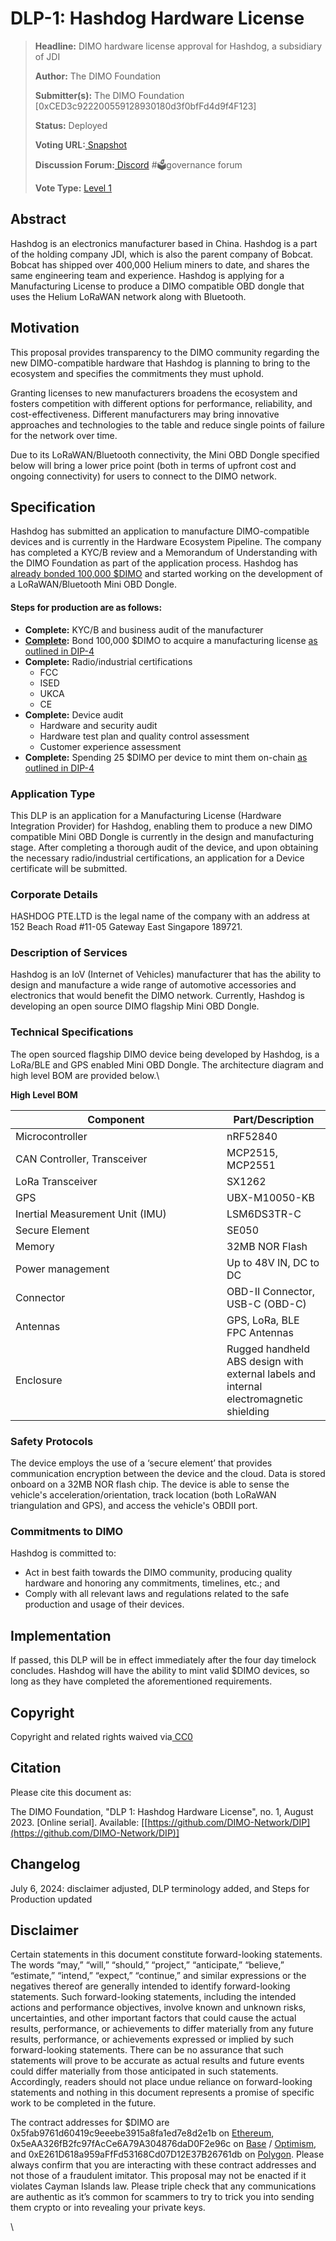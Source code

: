 # DLP-1: Hashdog Hardware License



> **Headline:** DIMO hardware license approval for Hashdog, a subsidiary of JDI
>
> **Author:** The DIMO Foundation
>
> **Submitter(s):** The DIMO Foundation \[0xCED3c922200559128930180d3f0bfFd4d9f4F123]
>
> **Status:** Deployed
>
> **Voting URL:**[ ](https://snapshot.org/#/dimo.eth/proposal/0x74f67d2da46e74e190063932f7b6a27fdafc7fa368ee5a275335db3a9e666499)[Snapshot](https://snapshot.org/#/dimo.eth/proposal/0xc6303bff64639929d01942b05be5aa9ef71103168089a931519da3c0bb5eedf0)
>
> **Discussion Forum:**[ Discord](https://chat.dimo.zone/) #🗳️governance forum
>
> **Vote Type:** [Level 1](https://docs.dimo.zone/governance/dip1#voting-protocol)

## Abstract

Hashdog is an electronics manufacturer based in China. Hashdog is a part of the holding company JDI, which is also the parent company of Bobcat. Bobcat has shipped over 400,000 Helium miners to date, and shares the same engineering team and experience. Hashdog is applying for a Manufacturing License to produce a DIMO compatible OBD dongle that uses the Helium LoRaWAN network along with Bluetooth.&#x20;

## Motivation

This proposal provides transparency to the DIMO community regarding the new DIMO-compatible hardware that Hashdog is planning to bring to the ecosystem and specifies the commitments they must uphold.&#x20;

Granting licenses to new manufacturers broadens the ecosystem and fosters competition with different options for performance, reliability, and cost-effectiveness. Different manufacturers may bring innovative approaches and technologies to the table and reduce single points of failure for the network over time.

Due to its LoRaWAN/Bluetooth connectivity, the Mini OBD Dongle specified below will bring a lower price point (both in terms of upfront cost and ongoing connectivity) for users to connect to the DIMO network.

## Specification

Hashdog has submitted an application to manufacture DIMO-compatible devices and is currently in the Hardware Ecosystem Pipeline. The company has completed a KYC/B review and a Memorandum of Understanding with the DIMO Foundation as part of the application process. Hashdog has [already bonded 100,000 $DIMO](https://polygonscan.com/tx/0x1e7c78d478f70813ae996e0a4d3e87e7864b3e7b03c60afafc236940a17f4cf2) and started working on the development of a LoRaWAN/Bluetooth Mini OBD Dongle.

#### **Steps for production are as follows:**

* **Complete:** KYC/B and business audit of the manufacturer
* [**Complete**](https://polygonscan.com/tx/0x1e7c78d478f70813ae996e0a4d3e87e7864b3e7b03c60afafc236940a17f4cf2)**:** Bond 100,000 $DIMO to acquire a manufacturing license [as outlined in DIP-4](https://docs.dimo.zone/governance/dip4#licenses-and-bonding)
* **Complete:** Radio/industrial certifications
  * FCC
  * ISED
  * UKCA
  * CE
* **Complete:** Device audit
  * Hardware and security audit
  * Hardware test plan and quality control assessment
  * Customer experience assessment
* **Complete:** Spending 25 $DIMO per device to mint them on-chain [as outlined in DIP-4](https://docs.dimo.zone/governance/dip4#cost-of-device-minting)

### **Application Type**

This DLP is an application for a Manufacturing License (Hardware Integration Provider) for Hashdog, enabling them to produce a new DIMO compatible Mini OBD Dongle is currently in the design and manufacturing stage. After completing a thorough audit of the device, and upon obtaining the necessary radio/industrial certifications, an application for a Device certificate will be submitted.

### Corporate Details

HASHDOG PTE.LTD is the legal name of the company with an address at 152 Beach Road #11-05 Gateway East Singapore 189721.

### Description of Services

Hashdog is an IoV (Internet of Vehicles) manufacturer that has the ability to design and manufacture a wide range of automotive accessories and electronics that would benefit the DIMO network. Currently, Hashdog is developing an open source DIMO flagship Mini OBD Dongle.&#x20;

### Technical Specifications

The open sourced flagship DIMO device being developed by Hashdog, is a LoRa/BLE and GPS enabled Mini OBD Dongle. The architecture diagram and high level BOM are provided below.\


**High Level BOM**

<table><thead><tr><th width="322">Component</th><th>Part/Description</th></tr></thead><tbody><tr><td>Microcontroller</td><td>nRF52840</td></tr><tr><td>CAN Controller, Transceiver</td><td>MCP2515, MCP2551</td></tr><tr><td>LoRa Transceiver</td><td>SX1262</td></tr><tr><td>GPS</td><td>UBX-M10050-KB</td></tr><tr><td>Inertial Measurement Unit (IMU)</td><td>LSM6DS3TR-C</td></tr><tr><td>Secure Element</td><td>SE050</td></tr><tr><td>Memory</td><td>32MB NOR Flash</td></tr><tr><td>Power management</td><td>Up to 48V IN, DC to DC</td></tr><tr><td>Connector</td><td>OBD-II Connector, USB-C (OBD-C)</td></tr><tr><td>Antennas</td><td>GPS, LoRa, BLE FPC Antennas</td></tr><tr><td>Enclosure</td><td>Rugged handheld ABS design with external labels and internal electromagnetic shielding</td></tr></tbody></table>

### Safety Protocols

The device employs the use of a ‘secure element’ that provides communication encryption between the device and the cloud. Data is stored onboard on a 32MB NOR flash chip. The device is able to sense the vehicle's acceleration/orientation, track location (both LoRaWAN triangulation and GPS), and access the vehicle's OBDII port.&#x20;

### Commitments to DIMO

Hashdog is committed to:

* Act in best faith towards the DIMO community, producing quality hardware and honoring any commitments, timelines, etc.; and
* Comply with all relevant laws and regulations related to the safe production and usage of their devices.

## Implementation

If passed, this DLP will be in effect immediately after the four day timelock concludes. Hashdog will have the ability to mint valid $DIMO devices, so long as they have completed the aforementioned requirements.

## Copyright

Copyright and related rights waived via[ CC0](https://creativecommons.org/publicdomain/zero/1.0)​

## Citation

Please cite this document as:

The DIMO Foundation, "DLP 1: Hashdog Hardware License", no. 1, August 2023. \[Online serial]. Available: \[[https://github.com/DIMO-Network/DIP](https://github.com/DIMO-Network/DIP)]

## Changelog

July 6, 2024: disclaimer adjusted,  DLP terminology added, and Steps for Production updated

## Disclaimer

Certain statements in this document constitute forward-looking statements. The words “may,” “will,” “should,” “project,” “anticipate,” “believe,” “estimate,” “intend,” “expect,” “continue,” and similar expressions or the negatives thereof are generally intended to identify forward-looking statements. Such forward-looking statements, including the intended actions and performance objectives, involve known and unknown risks, uncertainties, and other important factors that could cause the actual results, performance, or achievements to differ materially from any future results, performance, or achievements expressed or implied by such forward-looking statements. There can be no assurance that such statements will prove to be accurate as actual results and future events could differ materially from those anticipated in such statements. Accordingly, readers should not place undue reliance on forward-looking statements and nothing in this document represents a promise of specific work to be completed in the future.&#x20;

The contract addresses for $DIMO are 0x5fab9761d60419c9eeebe3915a8fa1ed7e8d2e1b on [Ethereum](https://etherscan.io/token/0x5fab9761d60419c9eeebe3915a8fa1ed7e8d2e1b), 0x5eAA326fB2fc97fAcCe6A79A304876daD0F2e96c on [Base](https://basescan.org/address/0x5eAA326fB2fc97fAcCe6A79A304876daD0F2e96c) / [Optimism](https://optimistic.etherscan.io/address/0x5eAA326fB2fc97fAcCe6A79A304876daD0F2e96c), and 0xE261D618a959aFfFd53168Cd07D12E37B26761db on [Polygon](https://polygonscan.com/token/0xE261D618a959aFfFd53168Cd07D12E37B26761db). Please always confirm that you are interacting with these contract addresses and not those of a fraudulent imitator. This proposal may not be enacted if it violates Cayman Islands law. Please triple check that any communications are authentic as it’s common for scammers to try to trick you into sending them crypto or into revealing your private keys.

\

